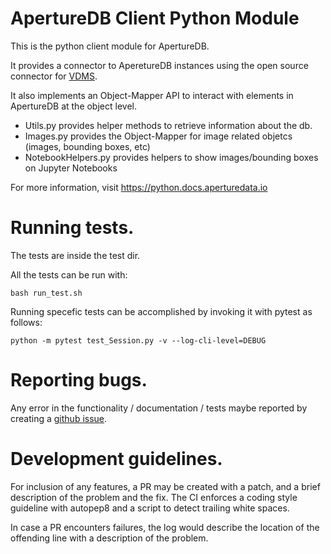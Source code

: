 # ApertureDB Client Python Module

This is the python client module for ApertureDB.

It provides a connector to AperetureDB instances using
the open source connector for [VDMS](https://github.com/IntelLabs/vdms).

It also implements an Object-Mapper API to interact with
elements in ApertureDB at the object level.

* Utils.py provides helper methods to retrieve information about the db.
* Images.py provides the Object-Mapper for image related objetcs (images, bounding boxes, etc)
* NotebookHelpers.py provides helpers to show images/bounding boxes on Jupyter Notebooks

For more information, visit https://python.docs.aperturedata.io

# Running tests.
The tests are inside the test dir.

All the tests can be run with:

``bash run_test.sh``

Running specefic tests can be accomplished by invoking it with pytest as follows:

``python -m pytest test_Session.py -v --log-cli-level=DEBUG``

# Reporting bugs.
Any error in the functionality / documentation / tests maybe reported by creating a 
[github issue](https://github.com/aperture-data/aperturedb-python/issues).

# Development guidelines.
For inclusion of any features, a PR may be created with a patch, and a brief description of the problem and the fix. The CI enforces a coding style guideline with autopep8 and a script to detect trailing white spaces.

In case a PR encounters failures, the log would describe the location of the offending line with a description of the problem.
